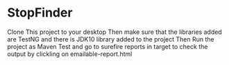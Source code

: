 # StopFinder


Clone This project to your desktop
Then make sure that the libraries added are TestNG and there is JDK10 library added to the project
Then Run the project as Maven Test and go to surefire reports in target to check the output by clickling on emailable-report.html

